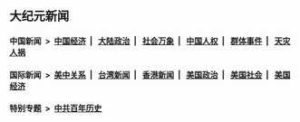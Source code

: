## 大纪元新闻

#### 中国新闻 &nbsp;>&nbsp; [中国经济](indexes/ncid283/README.md?02230045) &nbsp;| &nbsp; [大陆政治](indexes/ncid277/README.md?02230045) &nbsp;| &nbsp; [社会万象](indexes/ncid282/README.md?02230045) &nbsp;| &nbsp; [中国人权](indexes/ncid278/README.md?02230045) &nbsp;| &nbsp; [群体事件](indexes/ncid279/README.md?02230045) &nbsp;| &nbsp; [天灾人祸](indexes/ncid280/README.md?02230045)

#### 国际新闻 &nbsp;>&nbsp; [美中关系](indexes/nf1412576/README.md?02230045) &nbsp;| &nbsp; [台湾新闻](indexes/ncid1349361/README.md?02230045) &nbsp;| &nbsp; [香港新闻](indexes/ncid1349362/README.md?02230045) &nbsp;| &nbsp; [美国政治](indexes/ncid1078159/README.md?02230045) &nbsp;| &nbsp; [美国社会](indexes/ncid1078160/README.md?02230045) &nbsp;| &nbsp; [美国经济](indexes/ncid1078158/README.md?02230045)

#### 特别专题 &nbsp;>&nbsp; [中共百年历史](https://github.com/epoch-news/epoch-special/blob/master/README.md?02230045)  
